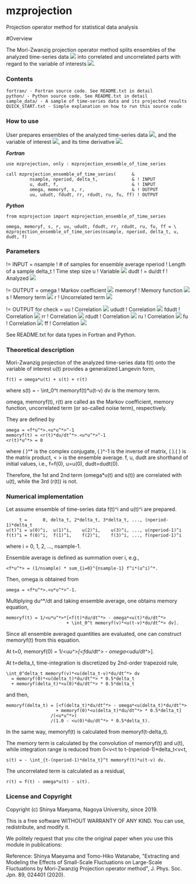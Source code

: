   mzprojection
=================

Projection operator method for statistical data analysis

#Overview

  The Mori-Zwanzig projection operator method splits ensembles of the analyzed time-series data <img src="https://latex.codecogs.com/gif.latex?f(t)^i" /> into correlated and uncorrelated parts with regard to the variable of interests <img src="https://latex.codecogs.com/gif.latex?u(t)^i" />.


### Contents ###

    fortran/ - Fortran source code. See README.txt in detail  
    python/ - Python source code. See README.txt in detail  
    sample_data/ - A sample of time-series data and its projected results  
    QUICK_START.txt - Simple explanation on how to run this source code  


### How to use ###

  User prepares ensembles of the analyzed time-series data <img src="https://latex.codecogs.com/gif.latex?f(t)^i" />, and the variable of interest <img src="https://latex.codecogs.com/gif.latex?u(t)^i" />, and its time derivative <img src="https://latex.codecogs.com/gif.latex?\frac{du}{dt}(t)^i" />.

  ***Fortran***
    
    use mzprojection, only : mzprojection_ensemble_of_time_series

    call mzprojection_ensemble_of_time_series(      &
             nsample, nperiod, delta_t,             & ! INPUT
             u, dudt, f,                            & ! INPUT
             omega, memoryf, s, r,                  & ! OUTPUT
             uu, ududt, fdudt, rr, rdudt, ru, fu, ff) ! OUTPUT
             
  ***Python***
  
    from mzprojection import mzprojection_ensemble_of_time_series

    omega, memoryf, s, r, uu, ududt, fdudt, rr, rdudt, ru, fu, ff = \
    mzprojection_ensemble_of_time_series(nsample, nperiod, delta_t, u, dudt, f)


### Parameters ###

  != INPUT =
   nsample ! # of samples for ensemble average
   nperiod ! Length of a sample
   delta_t ! Time step size
   u       ! Variable <img src="https://latex.codecogs.com/gif.latex?u(t)^i" />
   dudt    ! = du/dt
   f       ! Analyzed <img src="https://latex.codecogs.com/gif.latex?f(t)^i" />

  != OUTPUT =
  omega   ! Markov coefficient <img src="https://latex.codecogs.com/gif.latex?\Omega" />
  memoryf ! Memory function <img src="https://latex.codecogs.com/gif.latex?\Gamma(t)" />
  s       ! Memory term <img src="https://latex.codecogs.com/gif.latex?M(t)^i" />
  r       ! Uncorrelated term <img src="https://latex.codecogs.com/gif.latex?r(t)^i" />

  != OUTPUT for check =
  uu    ! Correlation <img src="https://latex.codecogs.com/gif.latex?\langle u(t)u \rangle" />
  ududt ! Correlation <img src="https://latex.codecogs.com/gif.latex?\langle u(t)\frac{du}{dt} \rangle" />
  fdudt ! Correlation <img src="https://latex.codecogs.com/gif.latex?\langle f(t)\frac{du}{dt} \rangle" />
  rr    ! Correlation <img src="https://latex.codecogs.com/gif.latex?\langle r(t)r \rangle" />
  rdudt ! Correlation <img src="https://latex.codecogs.com/gif.latex?\langle r(t)\frac{du}{dt} \rangle" />
  ru    ! Correlation <img src="https://latex.codecogs.com/gif.latex?\langle r(t)u \rangle" />
  fu    ! Correlation <img src="https://latex.codecogs.com/gif.latex?\langle f(t)u \rangle" />
  ff    ! Correlation <img src="https://latex.codecogs.com/gif.latex?\langle f(t)f \rangle" />

  See README.txt for data types in Fortran and Python.

### Theoretical description ###

  Mori-Zwanzig projection of the analyzed time-series data f(t) onto the 
  variable of interest u(t) provides a generalized Langevin form,

    f(t) = omega*u(t) + s(t) + r(t)

  where s(t) = - \int_0^t memoryf(t)*u(t-v) dv is the memory term.

  omega, memoryf(t), r(t) are called as the Markov coefficient, memory function,
  uncorrelated term (or so-called noise term), respectively.

  They are defined by

    omega = <f*u^*>.<u*u^*>^-1
    memoryf(t) = <r(t)*du/dt^*>.<u*u^*>^-1
    <r(t)*u^*> = 0

  where ( )^* is the complex conjugate, ( )^-1 is the inverse of matrix, 
  ( ).( ) is the matrix product, < > is the ensemble average.  f, u, dudt 
  are shorthand of initial values, i.e., f=f(0), u=u(0), dudt=dudt(0).

  Therefore, the 1st and 2nd term (omega*u(t) and s(t)) are correlated 
  with u(t), while the 3rd (r(t)) is not.


### Numerical implementation ###

  Let assume ensemble of time-series data f(t)^i and u(t)^i are prepared.

         t =      0, delta_t, 2*delta_t, 3*delta_t, ..., (nperiod-1)*delta_t
    u(t)^i = u(0)^i,  u(1)^i,    u(2)^i,    u(3)^i, ..., u(nperiod-1)^i
    f(t)^i = f(0)^i,  f(1)^i,    f(2)^i,    f(3)^i, ..., f(nperiod-1)^i

  where i = 0, 1, 2, ..., nsample-1.

  Ensemble average is defined as summation over i, e.g.,

    <f*u^*> = (1/nsample) * sum_{i=0}^{nsample-1} f^i*(u^i)^*.

  Then, omega is obtained from

    omega = <f*u^*>.<u*u^*>^-1.

  Multiplying du^*/dt and taking ensemble average, one obtains memory equation,

    memoryf(t) = 1/<u*u^*>*[<f(t)*du/dt^*> - omega*<u(t)*du/dt^*> 
                           + \int_0^t memoryf(v)*<u(t-v)*du/dt^*> dv].

  Since all ensemble averaged quantities are evaluated, one can construct
  memoryf(t) from this equation.

  At t=0, memoryf(0) = 1/<u*u^*>*[<f*du/dt^*> - omega*<u*du/dt^*>].

  At t=delta_t, time-integration is discretized by 2nd-order trapezoid rule,

    \int_0^delta_t memoryf(v)*<u(delta_t-v)*du/dt^*> dv
      = memoryf(0)*<u(delta_t)*du/dt^*> * 0.5*delta_t
      + memoryf(delta_t)*<u(0)*du/dt^*> * 0.5*delta_t

  and then, 

    memoryf(delta_t) = [<f(delta_t)*du/dt^*> - omega*<u(delta_t)*du/dt^*> 
                       + memoryf(0)*<u(delta_t)*du/dt^*> * 0.5*delta_t]
                     /(<u*u^*>)   
                     /(1.0 - <u(0)*du/dt^*> * 0.5*delta_t).

  In the same way, memoryf(t) is calculated from memoryf(t-delta_t).

  The memory term is calculated by the convolution of memoryf(t) and u(t),
  while integration range is reduced from 0<v<t to t-(nperiod-1)*delta_t<v<t,

    s(t) = - \int_{t-(nperiod-1)*delta_t}^t memoryf(t)*u(t-v) dv.

  The uncorrelated term is calculated as a residual,

    r(t) = f(t) - omega*u(t) - s(t).


### License and Copyright ###

  Copyright (c) Shinya Maeyama, Nagoya University, since 2019.

  This is a free software WITHOUT WARRANTY OF ANY KIND. You can use,
  redistribute, and modify it.

  We politely request that you cite the original paper when you use this
  module in publications:

  Reference:
     Shinya Maeyama and Tomo-Hiko Watanabe,
    "Extracting and Modeling the Effects of Small-Scale Fluctuations on
     Large-Scale Fluctuations by Mori-Zwanzig Projection operator method", 
     J. Phys. Soc. Jpn. 89, 024401 (2020).
